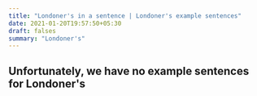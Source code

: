 ```yaml
---
title: "Londoner's in a sentence | Londoner's example sentences"
date: 2021-01-20T19:57:50+05:30
draft: falses
summary: "Londoner's"
---
```

## Unfortunately, we have no example sentences for Londoner's                 
